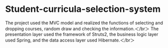 # Student-curricula-selection-system
The project used the MVC model and realized the functions of selecting and dropping courses, random draw and checking the information.＜/br＞
The presentation layer used the framework of Struts2, the business logic layer used Spring, and the data access layer used Hibernate.＜/br＞
